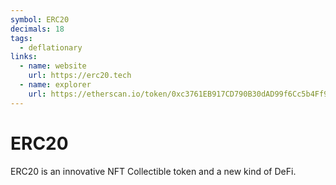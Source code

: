 ```yaml
---
symbol: ERC20
decimals: 18
tags:
  - deflationary
links:
  - name: website
    url: https://erc20.tech
  - name: explorer
    url: https://etherscan.io/token/0xc3761EB917CD790B30dAD99f6Cc5b4Ff93C4F9eA
---
```


# ERC20

ERC20 is an innovative NFT Collectible token and a new kind of DeFi.

